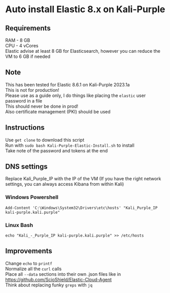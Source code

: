 # Auto install Elastic 8.x on Kali-Purple  

## Requirements  
RAM - 8 GB  
CPU - 4 vCores  
Elastic advise at least 8 GB for Elasticsearch, however you can reduce the VM to 6 GB if needed  

## Note  
This has been tested for Elastic 8.6.1 on Kali-Purple 2023.1a  
This is not for production!  
Please use as a guide only, I do things like placing the `elastic` user password in a file  
This should never be done in prod!  
Also certificate management (PKI) should be used  

## Instructions  
Use `get clone` to download this script  
Run with `sudo bash Kali-Purple-Elastic-Install.sh` to install  
Take note of the password and tokens at the end  

## DNS settings  
Replace Kali_Purple_IP with the IP of the VM (If you have the right network settings, you can always access Kibana from within Kali)  
### Windows Powershell  
`Add-Content 'C:\Windows\System32\Drivers\etc\hosts' "Kali_Purple_IP kali-purple.kali.purple"`  
### Linux Bash  
`echo "Kali_-_Purple_IP kali-purple.kali.purple" >> /etc/hosts`  

## Improvements  
Change `echo` to `printf`  
Normalize all the `curl` calls  
Place all `--data` sections into their own .json files like in https://github.com/ScioShield/Elastic-Cloud-Agent  
Think about replacing funky `greps` with `jq`  